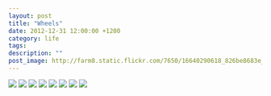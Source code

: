 ```yaml
---
layout: post
title: "Wheels"
date: 2012-12-31 12:00:00 +1200
category: life
tags: 
description: ""
post_image: http://farm8.static.flickr.com/7650/16640290618_826be8683e_o.jpg
---
```

[![](http://farm8.static.flickr.com/7361/9588989388_fddd91e21b_c.jpg)](http://farm8.static.flickr.com/7361/9588989388_e967e58a6f_o.jpg)
[![](http://farm6.static.flickr.com/5460/9586195967_b856fa2f87_c.jpg)](http://farm6.static.flickr.com/5460/9586195967_8756bbfab9_o.jpg)
[![](http://farm3.static.flickr.com/2821/9586196659_f18e290f53_c.jpg)](http://farm3.static.flickr.com/2821/9586196659_a7186f472f_o.jpg)
[![](http://farm6.static.flickr.com/5486/9588990962_a9f61c9069_c.jpg)](http://farm6.static.flickr.com/5486/9588990962_2713c3fa91_o.jpg)
[![](http://farm6.static.flickr.com/5324/9586197685_d26a9d22ff_c.jpg)](http://farm6.static.flickr.com/5324/9586197685_6aa6f7d268_o.jpg)
[![](http://farm4.static.flickr.com/3673/9586198247_6f68df8284_c.jpg)](http://farm4.static.flickr.com/3673/9586198247_b2f9caf0ee_o.jpg)
[![](http://farm8.static.flickr.com/7342/9588992758_aee23639e2_c.jpg)](http://farm8.static.flickr.com/7342/9588992758_a222fc1e90_o.jpg)
[![](http://farm6.static.flickr.com/5533/9586199393_d2b1156a35_c.jpg)](http://farm6.static.flickr.com/5533/9586199393_cdf8fbe28a_o.jpg)
